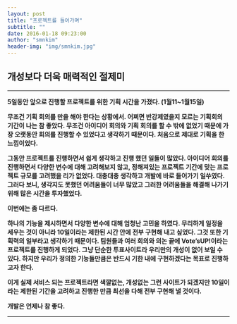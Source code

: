 ```yaml
---
layout: post
title: "프로젝트를 들어가며"
subtitle: ""
date: 2016-01-18 09:23:00
author: "smnkim"
header-img: "img/smnkim.jpg"
---
```




## 개성보다 더욱 매력적인 절제미

----

__5일동안 앞으로 진행할 프로젝트를 위한 기획 시간을 가졌다. (1월11~1월15일)__

__무조건 기획 회의를 만을 해야 한다는 상황에서. 어쩌면 반강제였을지 모르는 기획회의 기간이 나는 참 좋았다. 무조건 아이디어 회의와 기획 회의를 할 수 밖에 없었기 때문에 가장 오랫동안 회의를 진행할 수 있었다고 생각하기 때문이다. 처음으로 제대로 기획을 한 느낌이었다.__

__그동안 프로젝트를 진행하면서 쉽게 생각하고 진행 했던 일들이 많았다. 아이디어 회의를 진행하면서 다양한 변수에 대해 고려해보지 않고, 정해져있는 프로젝트 기간에 맞는 프로젝트 규모를 고려했을 리가 없었다. 대충대충 생각하고 개발에 바로 들어가기 일쑤였다. 그러다 보니, 생각지도 못했던 어려움들이 너무 많았고 그러한 어려움들을 해결해 나가기 위해 많은 시간을 투자했었다.__

__이번에는 좀 다르다.__

__하나의 기능을 제시하면서 다양한 변수에 대해 엄청난 고민을 하였다. 무리하게 일정을 세우는 것이 아니라 10일이라는 제한된 시간 안에 전부 구현해 내고 싶었다. 그것 또한 기획력의 일부라고 생각하기 때문이다. 팀원들과 여러 회의와 의논 끝에 Vote’sUP!이라는 프로젝트를 진행하게 되었다. 그냥 단순한 투표사이트라 우리만의 개성이 없어 보일 수 있다. 하지만 우리가 정의한 기능들만큼은 반드시 기한 내에 구현하겠다는 목표로 진행하고자 한다.__

__이게 실제 서비스 되는 프로젝트라면 색깔없는, 개성없는 그런 사이트가 되겠지만 10일이라는 제한된 기간을 고려하고 진행한 만큼 최선을 다해 전부 구현해 낼 것이다.__

__개발은 언제나 참 좋다.__

----

